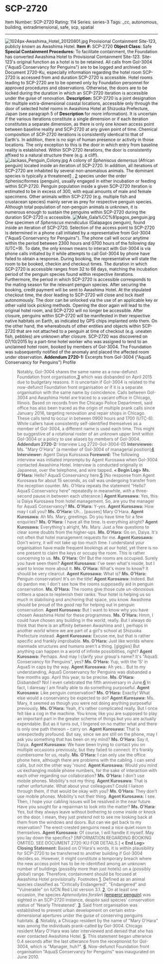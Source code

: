 # SCP-2720
Item Number: SCP-2720
Rating: 114
Series: series-3
Tags: _cc, autonomous, building, extradimensional, safe, scp, spatial

---

![1024px-Awashima_Hotel_20120801.jpg](https://scp-wiki.wdfiles.com/local--files/scp-2720/1024px-Awashima_Hotel_20120801.jpg)
Provisional Containment Site-123, publicly known as Awashima Hotel.
**Item #:** SCP-2720
**Object Class:** Safe
**Special Containment Procedures:** To facilitate containment, the Foundation has converted Awashima Hotel to Provisional Containment Site-123. Site-123's original function as a hotel is to be retained. All calls from GoI-3004 ("AquaS Conservancy for Penguins") are to be logged and archived on Document 2720-Ku, especially information regarding the hotel room SCP-2720 is accessed from and duration SCP-2720 is accessible.
Hotel rooms leading to SCP-2720 are to be opened only by Foundation personnel for approved procedures and observations. Otherwise, the doors are to be locked during the duration in which an SCP-2720 iteration is accessible under the guise of renovation.
**Description:** SCP-2720 is a joint designation for multiple extra-dimensional coastal locations, accessible only through the door of selected hotel rooms in Awashima Hotel at Shizuoka Prefecture, Japan (see paragraph 5 of **Description** for more information). It is uncertain if the various iterations constitute a single dimension or if each iteration constitutes a separate dimension, as there is only one known access point between baseline reality and SCP-2720 at any given point of time.
Chemical composition of SCP-2720 iterations is consistently identical to that of Earth's. In addition, there is no sign of human presence or activity in those locations. The only exception to this is the door in which entry from baseline reality is established. Within SCP-2720 iterations, the door is consistently affixed to a natural structure there (e.g. a cliff).
![Jackass_Penguin_Colony.jpg](https://scp-wiki.wdfiles.com/local--files/scp-2720/Jackass_Penguin_Colony.jpg)
A colony of _Spheniscus demersus_ (African penguin) located inside an iteration of SCP-2720.
In addition, all iterations of SCP-2720 are inhabited by several non-anomalous animals. The dominant species is typically a threatened[1](javascript:;) , [2](javascript:;) species under the order Sphenisciformes (penguin), usually engaged in either incubation or feeding within SCP-2720. Penguin population inside a given SCP-2720 iteration is estimated to be in excess of 300, with equal amounts of male and female specimens.
Other animals within SCP-2720 (e.g. multiple fish and crustacean species) mainly serve as prey for respective penguin species. Although total population of non-penguin animals is unknown, it is numerous enough to sustain the penguins within SCP-2720 during the duration SCP-2720 is accessible.
![Male_Gala%CC%81pagos_penguin.jpg](https://scp-wiki.wdfiles.com/local--files/scp-2720/Male_Gala%CC%81pagos_penguin.jpg)
One specimen of _Spheniscus mendiculus_ (Galapagos penguin), found inside an iteration of SCP-2720.
Selection of the access point to SCP-2720 is determined in a phone call initiated by a representative from GoI-3004 ("AquaS Conservancy for Penguins"). The phone call will occur anytime within the period between 2300 hours and 0700 hours of the following day (UTC+9). To date, the only known means to interact with GoI-3004 is via phone calls initiated by it while attempts to call GoI-3004 by phone have failed to obtain a response.
During booking, the representative will state the room to be booked, checkin and checkout times. The duration in which SCP-2720 is accessible ranges from 32 to 68 days, matching the incubation period of the penguin species found within respective iterations. Furthermore, the period in which SCP-2720 is accessible corresponds to the mating season for the relevant penguin species. After securing the booking, credit payment will be sent to Awashima Hotel.
At the stipulated checkout time, the door leading to SCP-2720 will close and lock itself autonomously. The door can be unlocked via the use of an applicable key or other valid lock picking methods. Opening the door again will lead to the original hotel room, and SCP-2720 will no longer be accessible. After closure, penguins within SCP-2720 will be manifested in their respective native habitats on Earth, as indicated by GPS chips implanted onto them. On the other hand, the whereabouts of other entities and objects within SCP-2720 that are not attached to a penguin at time of checkout (e.g. uneaten fish, pebbles) are unknown after closure.
SCP-2720 was discovered on 07/10/2015 by a part-time hotel worker who was assigned to tend to an unclaimed hotel room, booked by members of GoI-3004. The Foundation was subsequently notified of the anomaly and placed the affected room under observation.
**Addendum 2720-1:** Excerpts from GoI-3004 ("AquaS Conservancy for Penguins") Profile
> Notably, GoI-3004 shares the same name as a now-defunct Foundation front organisation,[3](javascript:;) which was disbanded on April 2015 due to budgetary reasons. It is uncertain if GoI-3004 is related to the now-defunct Foundation front organisation or if it is a separate organisation with the same name by coincidence.
> Calls between GoI-3004 and Awashima Hotel are traced to a vacant office in Chicago, Illinois. Based on records from the Chicago Police Department, said office has also been traced as the origin of multiple prank calls since January 2016, targeting renovation and repair shops in Chicago. These calls tend to occur in between 0900 hours and 1700 (UTC-6). While callers have consistently self-identified themselves as a member of GoI-3004, a different name is used each time. This might be suggestive of a rotational roster of an unknown upper limit within GoI-3004 or a policy to use aliases by members of GoI-3004.
**Addendum 2720-2:** Interview Log 2720-GoI-3004-05
> **Interviewee:** Ms. "Mary O'Hara" (a member of GoI-3004 of managerial position)[4](javascript:;)
> **Interviewer:** Agent Daiya Kurosawa
> **Foreword:** The following interview was initiated impromptu by Agent Kurosawa when GoI-3004 contacted Awashima Hotel. Interview is conducted originally in Japanese, over the telephone, and wire tapped.
> **< Begin Log>**
> **Ms. O'Hara:** Hello? AquaS Conservancy here.[5](javascript:;)
> [No response from Agent Kurosawa for about 15 seconds, as call was undergoing transfer from the reception counter. Ms. O'Hara repeats the statement "Hello? AquaS Conservancy here" repeatedly in meanwhile, with a three-second pause in between each utterance.]
> **Agent Kurosawa:** Yes, this is Daiya Kurosawa from hotel management. So, are you the manager for AquaS Conservancy?
> **Ms. O'Hara:** Y-yes.
> **Agent Kurosawa:** How may I call you?
> **Ms. O'Hara:** Uh… [pauses] Mary O'Hara.
> **Agent Kurosawa:** Ah Ms. Mary, greetings. Do you have time for a few enquiries?
> **Ms. O'Hara:** I have all the time. Is everything alright?
> **Agent Kurosawa:** Everything's alright, Ms. Mary. Just a few questions to clear some doubts from the higher-ups.
> **Ms. O'Hara:** Go on, Daiya. It's not often that hotel management requests for me.
> **Agent Kurosawa:** Don't worry, it will not take up too much time. I understand your organisation have made frequent bookings at our hotel, yet there is no one present to claim the keys or occupy the room. This is rather concerning to us.
> **Ms. O'Hara:** Oh! But the rooms are occupied. Surely you have seen them?
> **Agent Kurosawa:** I've seen what's inside, but I want to know more about it.
> **Ms. O'Hara:** What's more to know? It should be very clearcut.
> **Agent Kurosawa:** What is?
> **Ms. O'Hara:** Penguin conservation! It's on the title!
> **Agent Kurosawa:** Indeed. But do pardon me; I don't see how the rooms supposedly aid in penguin conservation.
> **Ms. O'Hara:** The rooms give those cute un-obnoxious critters a space to replenish their ranks. Your hotel is helping us so much in stabilising and anchoring that space, you know. Awashima should be proud of the good rep for helping out in penguin conservation.
> **Agent Kurosawa:** But I want to know why you have chosen Awashima Hotel for these programmes.
> **Ms. O'Hara:** Hmm, I could have chosen any building in the world, really. But I always do think that there is an affinity between Awashima and I, perhaps in another world where we are part of a girl's school at Shizuoka Prefecture instead.
> **Agent Kurosawa:** Excuse me, but that is rather specific and frankly improbable.
> **Ms. O'Hara:** Just like worlds where manmade structures and humans aren't a thing. [giggles] But anything can happen in a world of infinite possibilities, right?
> **Agent Kurosawa:** Perhaps. And may I clarify your group's name? It's "AquaS Conservancy for Penguins", yes?
> **Ms. O'Hara:** Yup, with the 'S' in AquaS in caps by the way.
> **Agent Kurosawa:** Ah yes… But to my understanding, AquaS Conservancy for Penguins was disbanded a few months ago. April this year, to be precise.
> **Ms. O'Hara:** Disbanded? No! I even celebrated the fifth anniversary in June.[6](javascript:;) In fact, I daresay I am finally able to do something purposeful.
> **Agent Kurosawa:** Like penguin conservation?
> **Ms. O'Hara:** Exactly! What else would a conservancy be expected to do?
> **Agent Kurosawa:** Ms. Mary, it seemed as though you were not doing anything purposeful previously.
> **Ms. O'Hara:** Yeah, it's rather complicated really. But I once felt like a cog in the machine. You know, like you are supposed to play an important part in the greater scheme of things but you are actually expendable. But as it turns out, I lingered on no matter what and there is only one path thereon – carry on.
> **Agent Kurosawa:** That is unexpectedly profound. But say, since we are still on the phone, may I ask you something that has been on my mind?
> **Ms. O'Hara:** Say it, Daiya.
> **Agent Kurosawa:** We have been trying to contact you on multiple occasions previously, but they failed to connect. It's frankly cumbersome for us, really.
> **Ms. O'Hara:** I can only use the office phone here, although there are problems with the cabling. I can send calls, but not the other way 'round.
> **Agent Kurosawa:** Would you mind us exchanging mobile phone numbers, for the sake of interaction with each other regarding our collaboration?
> **Ms. O'Hara:** I don't use mobile phones. Mobility's not my thing.
> **Agent Kurosawa:** That is rather unfortunate. What about your colleagues? Could I liaison through them, if that would be okay with you?
> **Ms. O'Hara:** They don't use mobile phones. Mobility's not their thing.
> **Agent Kurosawa:** I see. Then, I hope your cabling issues will be resolved in the near future. Have you sought for a repairman to look into the matter?
> **Ms. O'Hara:** Yes, but they always leave without bothering to come inside or knock on the door. I mean, they just pretend not to see me looking back at them from the windows and doors. But can we get back to my reservation? The erect-crested penguins need a nice quiet room to themselves.
> **Agent Kurosawa:** Of course, I will handle it myself. May you lay down the specifics?
> [INFORMATION REGARDING BOOKING OMITED. SEE DOCUMENT 2720-KU FOR DETAILS.]
> **< End Log>**
> **Closing Statement:** Based on O'Hara's words, it is within plausibility for SCP-2720 to be transferred to another building if GoI-3004 decides so. However, it might constitute a temporary breach where the new access point has to be re-identified among an unknown number of buildings (possibly more than just hotels) on a (possibly global) range. Therefore, containment should be focused at Awashima Hotel provisionally.
Footnotes
[1](javascript:;). Defined as an animal species classified as "Critically Endangered", "Endangered" and "Vulnerable" on IUCN Red List version 3.1.
[2](javascript:;). On at least one occasion, the species _Aptenodytes forsteri_ [(emperor penguin)](/scp-2296) was sighted in an SCP-2720 instance, despite said species' conservation status of 'Nearly Threatened'.
[3](javascript:;). Said front organisation was established to prevent urban development on certain extra-dimensional apertures under the guise of conserving penguins habitats.
[4](javascript:;). Notably, a Chicago resident by the name of "Mary O'Hara" was among the individuals prank-called by GoI-3004. Chicago resident Mary O'Hara was later interviewed and denied that she has ever contacted Awashima Hotel.
[5](javascript:;). This statement began utterance 0.4 seconds after the last utterance from the receptionist for GoI-3004, which is "Manager, huh?".
[6](javascript:;). Now-defunct Foundation front organisation "AquaS Conservancy for Penguins" was inaugurated on June 2010.
